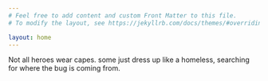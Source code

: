 ```yaml
---
# Feel free to add content and custom Front Matter to this file.
# To modify the layout, see https://jekyllrb.com/docs/themes/#overriding-theme-defaults

layout: home
---
```

Not all heroes wear capes.
some just dress up like a homeless, searching for where the bug is coming from.